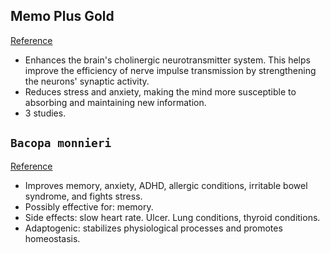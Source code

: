## Memo Plus Gold
[Reference](http://www.mims.com/philippines/drug/info/memo%20plus%20gold?type=full)

- Enhances the brain's cholinergic neurotransmitter system. This helps improve the efficiency of nerve impulse transmission by strengthening the neurons' synaptic activity.
- Reduces stress and anxiety, making the mind more susceptible to absorbing and maintaining new information.
- 3 studies.

## `Bacopa monnieri`
[Reference](https://examine.com/supplements/bacopa-monnieri/)

- Improves memory, anxiety, ADHD, allergic conditions, irritable bowel syndrome, and fights stress.
- Possibly effective for: memory.
- Side effects: slow heart rate. Ulcer. Lung conditions, thyroid conditions.
- Adaptogenic: stabilizes physiological processes and promotes homeostasis.
